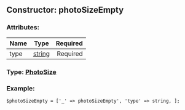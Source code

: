 ## Constructor: photoSizeEmpty  

### Attributes:

| Name     |    Type       | Required |
|----------|:-------------:|---------:|
|type|[string](../types/string.md) | Required|



### Type: [PhotoSize](../types/PhotoSize.md)


### Example:

```
$photoSizeEmpty = ['_' => photoSizeEmpty', 'type' => string, ];
```